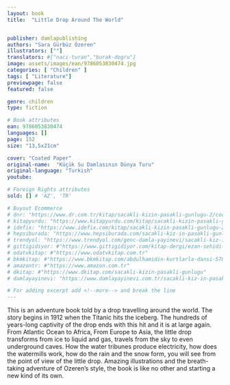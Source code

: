 ```yaml
---
layout: book
title:  "Little Drop Around The World"


publisher: damlapublishing
authors: "Sara Gürbüz Özeren"
illustrators: [""]
translators: #["naci-turan","burak-dogru"]
image: assets/images/ean/9786053830474.jpg
categories: [ "Children" ]
tags: [ "Literature"]
previewpage: false
featured: false

genre: children
type: fiction

# Book attributes
ean: 9786053830474
languages: []
page: 152
size: "13,5x21cm"

cover: "Coated Paper"
original-name:  "Küçük Su Damlasının Dünya Turu"
original-language: "Turkish"
youtube:

# Foreign Rights attributes
sold: [] # 'AZ', 'TR'

# Buyout Ecommerce
# dnr: "https://www.dr.com.tr/kitap/sacakli-kizin-pasakli-gunlugu-2/cocuk-ve-genclik/genclik-10-yas/roman-oyku/urunno=0001893059001"
# kitapyurdu: "https://www.kitapyurdu.com/kitap/sacakli-kizin-pasakli-gunlugu-2-/560122.html&filter_name=Sa%C3%A7akl%C4%B1+K%C4%B1z%27%C4%B1n+Pasakl%C4%B1+G%C3%BCnl%C3%BC%C4%9F%C3%BC+2"
# idefix: "https://www.idefix.com/kitap/sacakli-kizin-pasakli-gunlugu-2/cocuk-ve-genclik/genclik-10-yas/roman-oyku/urunno=0001893059001"
# hepsiburada: "https://www.hepsiburada.com/sacakli-kiz-in-pasakli-gunlugu-2-damla-yayinevi-p-HBV000012ER86"
# trendyol: "https://www.trendyol.com/genc-damla-yayinevi/sacakli-kiz-in-pasakli-gunlugu-2-p-54825777"
# gittigidiyor: #"https://www.gittigidiyor.com/kitap-dergi/ezan-sehidi-adnan-menderes_pdp_732728793"
# odatvkitap: #"https://www.odatvkitap.com.tr"
# bkmkitap: #"https://www.bkmkitap.com/abdulhamidin-kurtlarla-dansi-578226"
# amazontr: #"https://www.amazon.com.tr"
# dkitap: #"https://www.dkitap.com/sacakli-kizin-pasakli-gunlugu"
# damlayayinevi: "https://www.damlayayinevi.com.tr/sacakli-kiz-in-pasakli-gunlugu-2-bu-iste-bi-terslik-var"

# For adding excerpt add <!--more--> and break the line
---
```

This is an adventure book told by a drop travelling around the
world. The story begins in 1912 when the Titanic hits the iceberg. The
hundreds of years-long captivity of the drop ends with this hit and it is
at large again. From Atlantic Ocean to Africa, From Europe to Asia, the
little drop transforms from ice to liquid and gas, travels from the sky to
even underground caves. How the water tribunes produce electricity,
how does the watermills work, how do the rain and the snow form, you
will see from the point of view of the little drop. Amazing illustrations
and the breath-taking adventure of Ozeren’s style, the book is like no
other and starting a new kind of its own.
<!--more--> 

